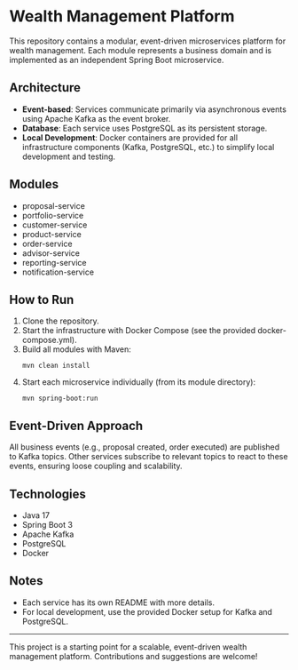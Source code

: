 # Wealth Management Platform

This repository contains a modular, event-driven microservices platform for wealth management. Each module represents a business domain and is implemented as an independent Spring Boot microservice.

## Architecture
- **Event-based**: Services communicate primarily via asynchronous events using Apache Kafka as the event broker.
- **Database**: Each service uses PostgreSQL as its persistent storage.
- **Local Development**: Docker containers are provided for all infrastructure components (Kafka, PostgreSQL, etc.) to simplify local development and testing.

## Modules
- proposal-service
- portfolio-service
- customer-service
- product-service
- order-service
- advisor-service
- reporting-service
- notification-service

## How to Run
1. Clone the repository.
2. Start the infrastructure with Docker Compose (see the provided docker-compose.yml).
3. Build all modules with Maven:
   ```
   mvn clean install
   ```
4. Start each microservice individually (from its module directory):
   ```
   mvn spring-boot:run
   ```

## Event-Driven Approach
All business events (e.g., proposal created, order executed) are published to Kafka topics. Other services subscribe to relevant topics to react to these events, ensuring loose coupling and scalability.

## Technologies
- Java 17
- Spring Boot 3
- Apache Kafka
- PostgreSQL
- Docker

## Notes
- Each service has its own README with more details.
- For local development, use the provided Docker setup for Kafka and PostgreSQL.

---

This project is a starting point for a scalable, event-driven wealth management platform. Contributions and suggestions are welcome!

